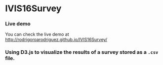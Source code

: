 # IVIS16Survey

### Live demo
You can check the live demo at <http://rodrigoroarodriguez.github.io/IVIS16Survey/>

### Using D3.js to visualize the results of a survey stored as a `.csv` file.
